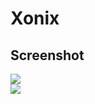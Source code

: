 # Xonix
<h2>Screenshot</h2>
<img src="https://cloud.githubusercontent.com/assets/17096922/19866016/3f93538c-9fa7-11e6-9334-e5a080bcb6d5.png"></src>
<br>
<img src="https://cloud.githubusercontent.com/assets/17096922/19866212/e92b73e8-9fa7-11e6-8348-5d3e41d6a066.png"></src>
